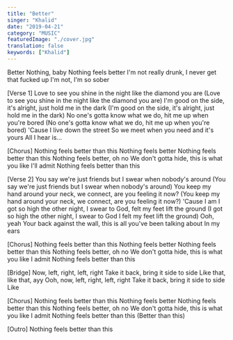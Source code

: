 ```yaml
---
title: "Better"
singer: "Khalid"
date: "2019-04-21"
category: "MUSIC"
featuredImage: "./cover.jpg"
translation: false
keywords: ["Khalid"]
---
```


Better
Nothing, baby
Nothing feels better
I'm not really drunk, I never get that fucked up
I'm not, I'm so sober

[Verse 1]
Love to see you shine in the night like the diamond you are
(Love to see you shine in the night like the diamond you are)
I'm good on the side, it's alright, just hold me in the dark
(I'm good on the side, it's alright, just hold me in the dark)
No one's gotta know what we do, hit me up when you're bored
(No one's gotta know what we do, hit me up when you're bored)
'Cause I live down the street
So we meet when you need and it's yours
All I hear is...

[Chorus]
Nothing feels better than this
Nothing feels better
Nothing feels better than this
Nothing feels better, oh no
We don't gotta hide, this is what you like
I'll admit
Nothing feels better than this

[Verse 2]
You say we're just friends but I swear when nobody's around
(You say we're just friends but I swear when nobody's around)
You keep my hand around your neck, we connect, are you feeling it now?
(You keep my hand around your neck, we connect, are you feeling it now?)
'Cause I am
I got so high the other night, I swear to God, felt my feet lift the ground
(I got so high the other night, I swear to God I felt my feet lift the ground)
Ooh, yeah
Your back against the wall, this is all you've been talking about
In my ears

[Chorus]
Nothing feels better than this
Nothing feels better
Nothing feels better than this
Nothing feels better, oh no
We don't gotta hide, this is what you like
I admit
Nothing feels better than this

[Bridge]
Now, left, right, left, right
Take it back, bring it side to side
Like that, like that, ayy
Ooh, now, left, right, left, right
Take it back, bring it side to side
Like

[Chorus]
Nothing feels better than this
Nothing feels better
Nothing feels better than this
Nothing feels better, oh no
We don't gotta hide, this is what you like
I admit
Nothing feels better than this (Better than this)

[Outro]
Nothing feels better than this
